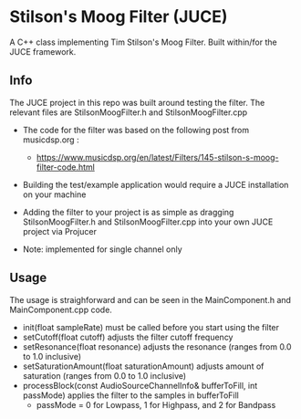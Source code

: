 # Stilson's Moog Filter (JUCE) 
A C++ class implementing Tim Stilson's Moog Filter. Built within/for the JUCE framework.

## Info
The JUCE project in this repo was built around testing the filter. The relevant files are StilsonMoogFilter.h and StilsonMoogFilter.cpp

- The code for the filter was based on the following post from musicdsp.org :
  - https://www.musicdsp.org/en/latest/Filters/145-stilson-s-moog-filter-code.html
  
- Building the test/example application would require a JUCE installation on your machine
- Adding the filter to your project is as simple as dragging StilsonMoogFilter.h and StilsonMoogFilter.cpp into your own JUCE project via Projucer
- Note: implemented for single channel only

## Usage
The usage is straighforward and can be seen in the MainComponent.h and MainComponent.cpp code.
- init(float sampleRate) must be called before you start using the filter
- setCutoff(float cutoff) adjusts the filter cutoff frequency
- setResonance(float resonance) adjusts the resonance (ranges from 0.0 to 1.0 inclusive)
- setSaturationAmount(float saturationAmount) adjusts amount of saturation (ranges from 0.0 to 1.0 inclusive)
- processBlock(const AudioSourceChannelInfo& bufferToFill, int passMode) applies the filter to the samples in bufferToFill
   - passMode = 0 for Lowpass, 1 for Highpass, and 2 for Bandpass


